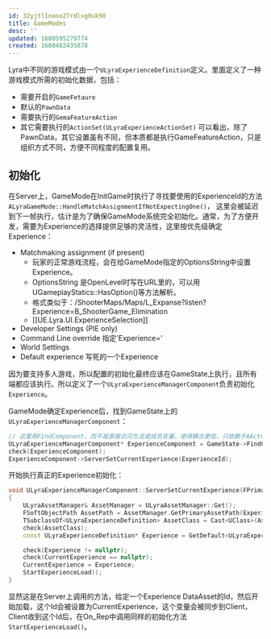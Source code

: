 ```yaml
---
id: 32yjtl1nooo27rdlxg0uk98
title: GameModes
desc: ''
updated: 1680595279774
created: 1680482435878
---
```


Lyra中不同的游戏模式由一个`ULyraExperienceDefinition`定义。里面定义了一种游戏模式所需的初始化数据，包括：
- 需要开启的`GameFetaure`
- 默认的`PawnData`
- 需要执行的`GemaFeatureAction`
- 其它需要执行的`ActionSet(ULyraExperienceActionSet)`
可以看出，除了PawnData，其它设置虽有不同，但本质都是执行GameFeatureAction，只是组织方式不同，方便不同程度的配置复用。

## 初始化
在Server上，GameMode在InitGame时执行了寻找要使用的ExperienceId的方法`ALyraGameMode::HandleMatchAssignmentIfNotExpectingOne()`， 这里会被延迟到下一帧执行，估计是为了确保GameMode系统完全初始化。通常，为了方便开发，需要为Experience的选择提供足够的灵活性，这里按优先级确定Experience：
- Matchmaking assignment (if present)
  - 玩家的正常游戏流程，会在给GameMode指定的OptionsString中设置Experience。
  - OptionsString 是OpenLevel时写在URL里的，可以用UGameplayStatics::HasOption()等方法解析。
  - 格式类似于：/ShooterMaps/Maps/L_Expanse?listen?Experience=B_ShooterGame_Elimination
  - [[UE.Lyra.UI.ExperienceSelection]]
- Developer Settings (PIE only)
- Command Line override 指定'Experience='
- World Settings 
- Default experience 写死的一个Experience

因为要支持多人游戏，所以配置的初始化最终应该在GameState上执行，且所有端都应该执行。所以定义了一个`ULyraExperienceManagerComponent`负责初始化`Experience`。

GameMode确定Experience后，找到GameState上的`ULyraExperienceManagerComponent`：
```c++
// 这里用FindComponent，而不是直接访问方法或成员变量，使得耦合更低，只依赖于AActor中的方法
ULyraExperienceManagerComponent* ExperienceComponent = GameState->FindComponentByClass<ULyraExperienceManagerComponent>();
check(ExperienceComponent);		
ExperienceComponent->ServerSetCurrentExperience(ExperienceId);
```
开始执行真正的Experience初始化：
```c++
void ULyraExperienceManagerComponent::ServerSetCurrentExperience(FPrimaryAssetId ExperienceId)
{
	ULyraAssetManager& AssetManager = ULyraAssetManager::Get();
	FSoftObjectPath AssetPath = AssetManager.GetPrimaryAssetPath(ExperienceId);
	TSubclassOf<ULyraExperienceDefinition> AssetClass = Cast<UClass>(AssetPath.TryLoad());
	check(AssetClass);
	const ULyraExperienceDefinition* Experience = GetDefault<ULyraExperienceDefinition>(AssetClass);

	check(Experience != nullptr);
	check(CurrentExperience == nullptr);
	CurrentExperience = Experience;
	StartExperienceLoad();
}
```
显然这是在Server上调用的方法，给定一个Experience DataAsset的Id，然后开始加载，这个Id会被设置为CurrentExperience，这个变量会被同步到Client，Client收到这个Id后，在On_Rep中调用同样的初始化方法`StartExperienceLoad()`。


